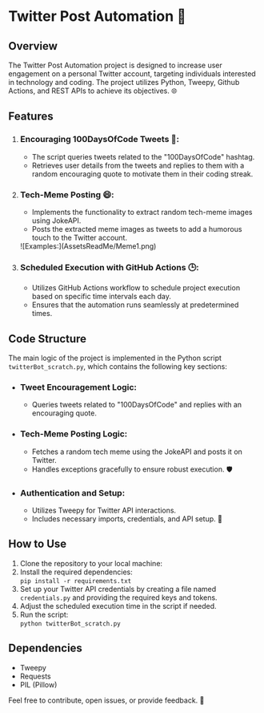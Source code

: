 <!DOCTYPE html>
<html>

<head></head>

<body>

  <h1>Twitter Post Automation 🚀</h1>

  <h2>Overview</h2>

  <p>The Twitter Post Automation project is designed to increase user engagement on a personal Twitter account, targeting individuals interested in technology and coding. The project utilizes Python, Tweepy, Github Actions, and REST APIs to achieve its objectives. 🌐</p>

  <h2>Features</h2>

  <ol>
    <li>
      <h3>Encouraging 100DaysOfCode Tweets 💬:</h3>
      <ul>
        <li>The script queries tweets related to the "100DaysOfCode" hashtag.</li>
        <li>Retrieves user details from the tweets and replies to them with a random encouraging quote to motivate them in their coding streak.</li>
      </ul>
    </li>
    <li>
      <h3>Tech-Meme Posting 😄:</h3>
      <ul>
        <li>Implements the functionality to extract random tech-meme images using JokeAPI.</li>
        <li>Posts the extracted meme images as tweets to add a humorous touch to the Twitter account.</li>
      </ul>
      ![Examples:](AssetsReadMe/Meme1.png)
    </li>
    <li>
      <h3>Scheduled Execution with GitHub Actions 🕒:</h3>
      <ul>
        <li>Utilizes GitHub Actions workflow to schedule project execution based on specific time intervals each day.</li>
        <li>Ensures that the automation runs seamlessly at predetermined times.</li>
      </ul>
    </li>
  </ol>

  <h2>Code Structure</h2>

  <p>The main logic of the project is implemented in the Python script <code>twitterBot_scratch.py</code>, which contains the following key sections:</p>

  <ul>
    <li>
      <h3>Tweet Encouragement Logic:</h3>
      <ul>
        <li>Queries tweets related to "100DaysOfCode" and replies with an encouraging quote.</li>
      </ul>
    </li>
    <li>
      <h3>Tech-Meme Posting Logic:</h3>
      <ul>
        <li>Fetches a random tech meme using the JokeAPI and posts it on Twitter.</li>
        <li>Handles exceptions gracefully to ensure robust execution. 🛡️</li>
      </ul>
    </li>
    <li>
      <h3>Authentication and Setup:</h3>
      <ul>
        <li>Utilizes Tweepy for Twitter API interactions.</li>
        <li>Includes necessary imports, credentials, and API setup. 🔐</li>
      </ul>
    </li>
  </ul>

  <h2>How to Use</h2>

  <ol>
    <li>Clone the repository to your local machine:
    </li>
    <li>Install the required dependencies:
      <br>
      <code>pip install -r requirements.txt</code>
    </li>
    <li>Set up your Twitter API credentials by creating a file named <code>credentials.py</code> and providing the required keys and tokens.</li>
    <li>Adjust the scheduled execution time in the script if needed.</li>
    <li>Run the script:
      <br>
      <code>python twitterBot_scratch.py</code>
    </li>
  </ol>

  <h2>Dependencies</h2>

  <ul>
    <li>Tweepy</li>
    <li>Requests</li>
    <li>PIL (Pillow)</li>
  </ul>



  <p>Feel free to contribute, open issues, or provide feedback. 🎉</p>

</body>

</html>
